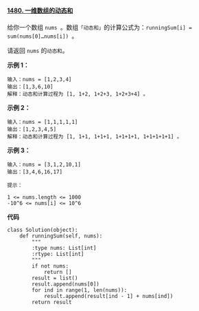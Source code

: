 # 

#### [1480. 一维数组的动态和](https://leetcode-cn.com/problems/running-sum-of-1d-array/)

给你一个数组 `nums `。数组`「动态和」`的计算公式为：`runningSum[i] = sum(nums[0]…nums[i]) `。

请返回 `nums` 的`动态和`。

**示例 1：**

```
输入：nums = [1,2,3,4]
输出：[1,3,6,10]
解释：动态和计算过程为 [1, 1+2, 1+2+3, 1+2+3+4] 。
```

**示例 2：**

```
输入：nums = [1,1,1,1,1]
输出：[1,2,3,4,5]
解释：动态和计算过程为 [1, 1+1, 1+1+1, 1+1+1+1, 1+1+1+1+1] 。
```

**示例 3：**

```
输入：nums = [3,1,2,10,1]
输出：[3,4,6,16,17]
```

```
提示：

1 <= nums.length <= 1000
-10^6 <= nums[i] <= 10^6
```

**代码**

```
class Solution(object):
    def runningSum(self, nums):
        """
        :type nums: List[int]
        :rtype: List[int]
        """
        if not nums:
            return []
        result = list()
        result.append(nums[0])
        for ind in range(1, len(nums)):
            result.append(result[ind - 1] + nums[ind])
        return result
```



